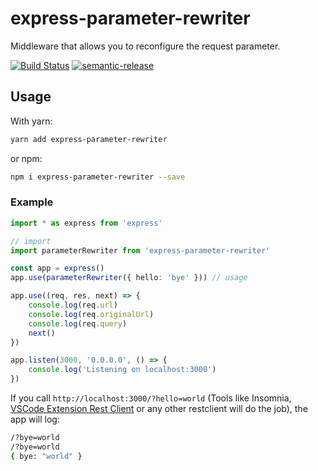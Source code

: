 # express-parameter-rewriter

Middleware that allows you to reconfigure the request parameter.

[![Build Status](https://travis-ci.org/Sly321/express-parameter-rewriter.svg?branch=master)](https://travis-ci.org/Sly321/express-parameter-rewriter)
[![semantic-release](https://img.shields.io/badge/%20%20%F0%9F%93%A6%F0%9F%9A%80-semantic--release-e10079.svg)](https://github.com/semantic-release/semantic-release)

## Usage

With yarn:

```bash
yarn add express-parameter-rewriter
```

or npm:

```bash
npm i express-parameter-rewriter --save
```

### Example

```typescript
import * as express from 'express'

// import
import parameterRewriter from 'express-parameter-rewriter'

const app = express()
app.use(parameterRewriter({ hello: 'bye' })) // usage

app.use((req, res, next) => {
    console.log(req.url)
    console.log(req.originalUrl)
    console.log(req.query)
    next()
})

app.listen(3000, '0.0.0.0', () => {
    console.log('Listening on localhost:3000')
})
```

If you call `http://localhost:3000/?hello=world` (Tools like Insomnia, [VSCode Extension Rest Client](https://marketplace.visualstudio.com/items?itemName=humao.rest-client) or any other restclient will do the job), the app will log:

```bash
/?bye=world
/?bye=world
{ bye: "world" }
```
